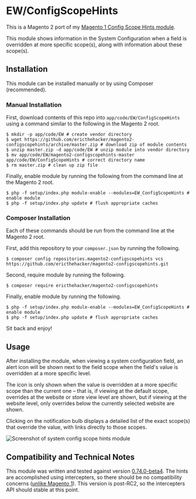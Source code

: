 # EW/ConfigScopeHints

This is a Magento 2 port of my [Magento 1 Config Scope Hints module](https://github.com/ericthehacker/magento-configscopehints).

This module shows information in the System Configuration when a field is overridden at more specific scope(s), along with information about these scope(s).

## Installation

This module can be installed manually or by using Composer (recommended).

### Manual Installation

First, download contents of this repo into `app/code/EW/ConfigScopeHints` using a command similar to the following in the Magento 2 root.
```
$ mkdir -p app/code/EW # create vendor directory
$ wget https://github.com/ericthehacker/magento2-configscopehints/archive/master.zip # download zip of module contents
$ unzip master.zip -d app/code/EW # unzip module into vendor directory
$ mv app/code/EW/magento2-configscopehints-master app/code/EW/ConfigScopeHints # correct directory name
$ rm master.zip # clean up zip file
```

Finally, enable module by running the following from the command line at the Magento 2 root.
```
$ php -f setup/index.php module-enable --modules=EW_ConfigScopeHints # enable module
$ php -f setup/index.php update # flush appropriate caches
```

### Composer Installation

Each of these commands should be run from the command line at the Magento 2 root.

First, add this repository to your `composer.json` by running the following.
```
$ composer config repositories.magento2-configscopehints vcs https://github.com/ericthehacker/magento2-configscopehints.git
```

Second, require module by running the following.
```
$ composer require ericthehacker/magento2-configscopehints
```
Finally, enable module by running the following.
```
$ php -f setup/index.php module-enable --modules=EW_ConfigScopeHints # enable module
$ php -f setup/index.php update # flush appropriate caches
```

Sit back and enjoy!

## Usage

After installing the module, when viewing a system configuration field, an alert icon will be shown next to the field scope when the field's value is overridden at a more specific level.

The icon is only shown when the value is overridden at a more specific scope than the current one – that is, if viewing at the default scope, overrides at the website or store view level are shown, but if viewing at the website level, only overrides below the currently selected website are shown.

Clicking on the notification bulb displays a detailed list of the exact scope(s) that override the value, with links directly to those scopes.

![Screenshot of system config scope hints module](https://ericwie.se/assets/img/work/magento2-configscopehints.png?v=1)

## Compatibility and Technical Notes

This module was written and tested against version [0.74.0-beta4](https://github.com/magento/magento2/releases/tag/0.74.0-beta4). The hints are accomplished using intercepters, so there should be no compatibility concerns ([unlike Magento 1](https://github.com/ericthehacker/magento-configscopehints#rewrites)). This version is post-RC2, so the intercepters API should stable at this point.
